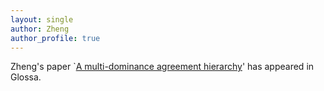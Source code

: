 ```yaml
---
layout: single
author: Zheng
author_profile: true
---
```


Zheng's paper `[A multi-dominance agreement hierarchy](https://www.glossa-journal.org/articles/10.5334/gjgl.585/)' has appeared in Glossa.

